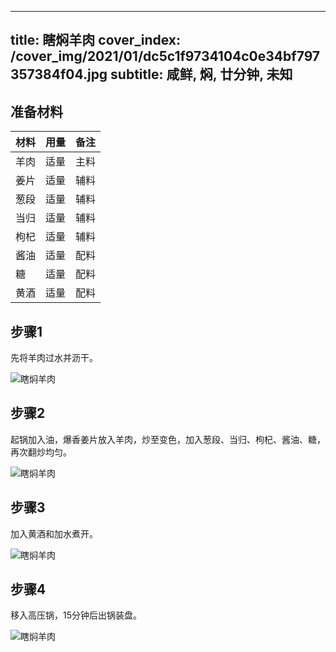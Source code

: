 
---
title: 瞎焖羊肉
cover_index: /cover_img/2021/01/dc5c1f9734104c0e34bf797357384f04.jpg
subtitle: 咸鲜, 焖, 廿分钟, 未知
---

## 准备材料

| 材料     | 用量 | 备注|
| ------- | ----- | --- |
| 羊肉 | 适量| 主料 |
| 姜片 | 适量| 辅料 |
| 葱段 | 适量| 辅料 |
| 当归 | 适量| 辅料 |
| 枸杞 | 适量| 辅料 |
| 酱油 | 适量| 配料 |
| 糖 | 适量| 配料 |
| 黄酒 | 适量| 配料 |

## 步骤1

先将羊肉过水并沥干。

![瞎焖羊肉](https://i8.meishichina.com/attachment/recipe/201001/201001201159065.jpg?x-oss-process=style/p320) 

## 步骤2

起锅加入油，爆香姜片放入羊肉，炒至变色，加入葱段、当归、枸杞、酱油、糖，再次翻炒均匀。

![瞎焖羊肉](https://i8.meishichina.com/attachment/recipe/201001/201001201200160.jpg?x-oss-process=style/p320) 

## 步骤3

加入黄酒和加水煮开。

![瞎焖羊肉](https://i8.meishichina.com/attachment/recipe/201001/201001201200414.jpg?x-oss-process=style/p320) 

## 步骤4

移入高压锅，15分钟后出锅装盘。

![瞎焖羊肉](https://i8.meishichina.com/attachment/recipe/201001/201001201200557.jpg?x-oss-process=style/p320) 


